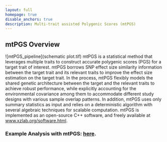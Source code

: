 ```yaml
---
layout: full
homepage: true
disable_anchors: true
description: Multi-trait assisted Polygenic Scores (mtPGS)
---
```

## mtPGS Overview
![mtPGS\_pipeline](schematic plot.tif)
mtPGS is a statistical method that leverages multiple traits to construct accurate polygenic scores (PGS) for a target trait of interest. mtPGS borrows SNP effect size similarity information between the target trait and its relevant traits to improve the effect size estimation on the target trait. In the process, mtPGS flexibly models the shared genetic architecture between the target and the relevant traits to achieve robust performance, while explicitly accounting for the environmental covariance among them to accommodate different study designs with various sample overlap patterns. In addition, mtPGS uses only summary statistics as input and relies on a deterministic algorithm with several algebraic techniques for scalable computation. mtPGS is implemented as an open-source C++ software, and freely available at www.xzlab.org/software.html. 

### Example Analysis with mtPGS: [here](https://yuanzhongshang.github.io/GIFT/documentation/04_GIFT_Example.html).

